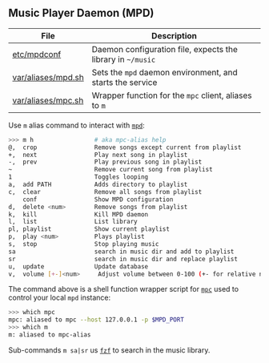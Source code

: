 ## Music Player Daemon (MPD)

File                      | Description
--------------------------|---------------------------
[etc/mpdconf][01]         | Daemon configuration file, expects the library in `~/music`
[var/aliases/mpd.sh][02]  | Sets the `mpd` daemon environment, and starts the service
[var/aliases/mpc.sh][03]  | Wrapper function for the `mpc` client, aliases to `m`

Use `m` alias command to interact with [`mpd`][m2]:

```bash
>>> m h                 # aka mpc-alias help
@,  crop                Remove songs except current from playlist
+,  next                Play next song in playlist
-,  prev                Play previous song in playlist
~                       Remove current song from playlist
1                       Toggles looping
a,  add PATH            Adds directory to playlist
c,  clear               Remove all songs from playlist
    conf                Show MPD configuration
d,  delete <num>        Remove songs from playlist
k,  kill                Kill MPD daemon
l,  list                List library
pl, playlist            Show current playlist
p,  play <num>          Plays playlist
s,  stop                Stop playing music
sa                      search in music dir and add to playlist
sr                      search in music dir and replace playlist
u,  update              Update database
v,  volume [+-]<num>     Adjust volume between 0-100 (+- for relative numbers)
```

The command above is a shell function wrapper script for [`mpc`][m1] used to 
control your local `mpd` instance:

```bash
>>> which mpc
mpc: aliased to mpc --host 127.0.0.1 -p $MPD_PORT
>>> which m
m: aliased to mpc-alias
```

Sub-commands `m sa|sr` us [`fzf`][m3] to search in the music library.


[01]: ../../etc/mpdconf
[02]: ../../var/aliases/mpd.sh
[03]: ../../var/aliases/mpc.sh

[m1]: https://man.cx/mpc
[m2]: https://man.cx/mpd
[m3]: https://man.cx/fzf


